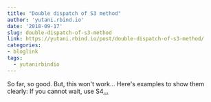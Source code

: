 ```yaml
---
title: "Double dispatch of S3 method"
author: 'yutani.rbind.io'
date: '2018-09-17'
slug: double-dispatch-of-s3-method
link: https://yutani.rbind.io/post/double-dispatch-of-s3-method/
categories:
- bloglink
tags:
  - yutanirbindio
---
```


So far, so good. But, this won't work... Here's examples to show them clearly: If you cannot wait, use S4[... <i class="fas fa-external-link-alt"></i>](https://yutani.rbind.io/post/double-dispatch-of-s3-method/)

